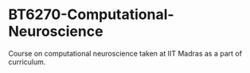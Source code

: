 # BT6270-Computational-Neuroscience
Course on computational neuroscience taken at IIT Madras as a part of curriculum. 
